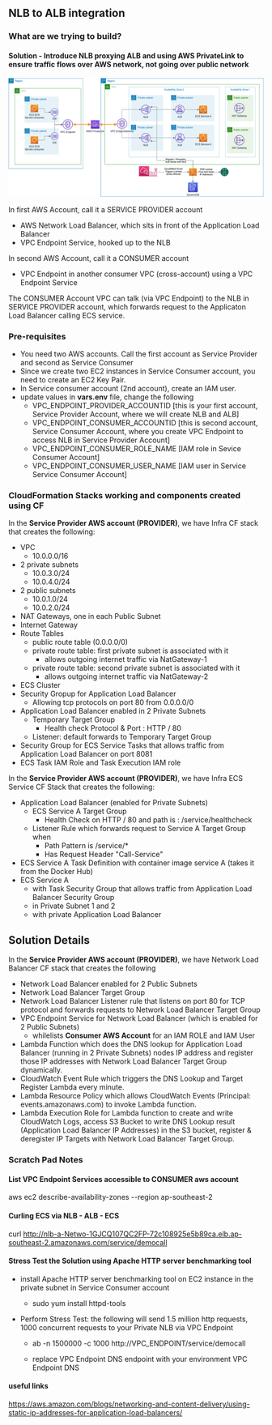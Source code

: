 ## NLB to ALB integration

### What are we trying to build?

#### Solution - Introduce NLB proxying ALB and using AWS PrivateLink to ensure traffic flows over AWS network, not going over public network
![](./images/nlb-alb-integration-Solution.png)

In first AWS Account, call it a SERVICE PROVIDER account
- AWS Network Load Balancer, which sits in front of the Application Load Balancer
- VPC Endpoint Service, hooked up to the NLB

In second AWS Account, call it a CONSUMER account
- VPC Endpoint in another consumer VPC (cross-account) using a VPC Endpoint Service

The CONSUMER Account VPC can talk (via VPC Endpoint) to the NLB in SERVICE PROVIDER account, which forwards request to the Applicaton Load Balancer calling ECS service.

### Pre-requisites
- You need two AWS accounts. Call the first account as Service Provider and second as Service Consumer
- Since we create two EC2 instances in Service Consumer account, you  need to create an EC2 Key Pair.
- In Service consumer account (2nd account), create an IAM user.
- update values in **vars.env** file, change the following
    - VPC_ENDPOINT_PROVIDER_ACCOUNTID  [this is your first account, Service Provider Account, where we will create NLB and ALB]
    - VPC_ENDPOINT_CONSUMER_ACCOUNTID  [this is second account, Service Consumer Account, where you create VPC Endpoint to access NLB in Service Provider Account]
    - VPC_ENDPOINT_CONSUMER_ROLE_NAME [IAM role in Sevice Consumer Account]
    - VPC_ENDPOINT_CONSUMER_USER_NAME [IAM user in Service Service Consumer Account]

### CloudFormation Stacks working and components created using CF
In the **Service Provider AWS account (PROVIDER)**, we have Infra CF stack that creates the following:
- VPC
    - 10.0.0.0/16
- 2 private subnets
    - 10.0.3.0/24
    - 10.0.4.0/24
- 2 public subnets
    - 10.0.1.0/24
    - 10.0.2.0/24
- NAT Gateways, one in each Public Subnet
- Internet Gateway
- Route Tables
    - public route table (0.0.0.0/0)
    - private route table: first private subnet is associated with it
        - allows outgoing internet traffic via NatGateway-1
    - private route table: second private subnet is associated with it
        - allows outgoing internet traffic via NatGateway-2
- ECS Cluster
- Security Gropup for Application Load Balancer
    - Allowing tcp protocols on port 80 from 0.0.0.0/0
- Application Load Balancer enabled in 2 Private Subnets
    - Temporary Target Group
        - Health check Protocol & Port : HTTP / 80
    - Listener: default forwards to Temporary Target Group
- Security Group for ECS Service Tasks that allows traffic from Application Load Balancer on port 8081
- ECS Task IAM Role and Task Execution IAM role


In the **Service Provider AWS account (PROVIDER)**, we have Infra ECS Service CF Stack that creates the following:
- Application Load Balancer (enabled for Private Subnets) 
    - ECS Service A Target Group 
        - Health Check on HTTP / 80 and path is : /service/healthcheck
    - Listener Rule which forwards request to Service A Target Group when 
        - Path Pattern is /service/*
        - Has Request Header "Call-Service"
- ECS Service A Task Definition with container image service A (takes it from the Docker Hub)
- ECS Service A
    - with Task Security Group that allows traffic from Application Load Balancer Security Group
    - in Private Subnet 1 and 2
    - with private Application Load Balancer

## Solution Details
In the **Service Provider AWS account (PROVIDER)**, we have Network Load Balancer CF stack that creates the following
- Network Load Balancer enabled for 2 Public Subnets
- Network Load Balancer Target Group
- Network Load Balancer Listener rule that listens on port 80 for TCP protocol and forwards requests to Network Load Balancer Target Group
- VPC Endpoint Service for Network Load Balancer (which is enabled for 2 Public Subnets)
    - whilelists **Consumer AWS Account** for an IAM ROLE and IAM User
- Lambda Function which does the DNS lookup for Application Load Balancer (running in 2 Private Subnets) nodes IP address and register those IP addresses with Network Load Balancer Target Group dynamically.
- CloudWatch Event Rule which triggers the DNS Lookup and Target Register Lambda every minute.
- Lambda Resource Policy which allows CloudWatch Events (Principal: events.amazonaws.com) to invoke Lambda function.
- Lambda Execution Role for Lambda function to create and write CloudWatch Logs, access S3 Bucket to write DNS Lookup result (Application Load Balancer IP Addresses) in the S3 bucket, register & deregister IP Targets with Network Load Balancer Target Group.



### Scratch Pad Notes

#### List VPC Endpoint Services accessible to CONSUMER aws account
aws ec2 describe-availability-zones --region ap-southeast-2

#### Curling ECS via NLB - ALB - ECS
curl http://nlb-a-Netwo-1GJCQ107QC2FP-72c108925e5b89ca.elb.ap-southeast-2.amazonaws.com/service/democall


#### Stress Test the Solution using Apache HTTP server benchmarking tool

- install Apache HTTP server benchmarking tool on EC2 instance in the private subnet in Service Consumer account
    - sudo yum install httpd-tools
- Perform Stress Test: the following will send 1.5 million http requests, 1000 concurrent requests to your Private NLB via VPC Endpoint
    
    - ab -n 1500000 -c 1000 http://VPC_ENDPOINT/service/democall

    - replace VPC Endpoint DNS endpoint with your environment VPC Endpoint DNS

#### useful links

https://aws.amazon.com/blogs/networking-and-content-delivery/using-static-ip-addresses-for-application-load-balancers/

